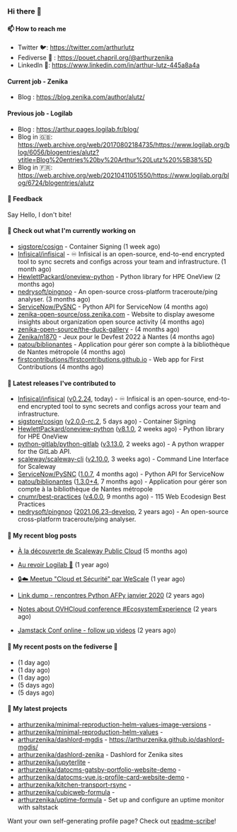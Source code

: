 ### Hi there 👋

#### 📫 How to reach me

- Twitter 🐦: https://twitter.com/arthurlutz
- Fediverse 🐘 : https://pouet.chapril.org/@arthurzenika
- LinkedIn 👔:  https://www.linkedin.com/in/arthur-lutz-445a8a4a

#### Current job - Zenika 

- Blog : https://blog.zenika.com/author/alutz/

#### Previous job - Logilab

- Blog : https://arthur.pages.logilab.fr/blog/
- Blog in 🇬🇧: https://web.archive.org/web/20170802184735/https://www.logilab.org/blog/6056/blogentries/alutz?vtitle=Blog%20entries%20by%20Arthur%20Lutz%20%5B38%5D
- Blog in 🇫🇷: https://web.archive.org/web/20210411051550/https://www.logilab.org/blog/6724/blogentries/alutz

#### 💬 Feedback

Say Hello, I don't bite!

#### 👷 Check out what I'm currently working on

- [sigstore/cosign](https://github.com/sigstore/cosign) - Container Signing (1 week ago)
- [Infisical/infisical](https://github.com/Infisical/infisical) - ♾ Infisical is an open-source, end-to-end encrypted tool to sync secrets and configs across your team and infrastructure. (1 month ago)
- [HewlettPackard/oneview-python](https://github.com/HewlettPackard/oneview-python) - Python library for HPE OneView (2 months ago)
- [nedrysoft/pingnoo](https://github.com/nedrysoft/pingnoo) - An open-source cross-platform traceroute/ping analyser. (3 months ago)
- [ServiceNow/PySNC](https://github.com/ServiceNow/PySNC) - Python API for ServiceNow (4 months ago)
- [zenika-open-source/oss.zenika.com](https://github.com/zenika-open-source/oss.zenika.com) - Website to display awesome insights about organization open source activity (4 months ago)
- [zenika-open-source/the-duck-gallery](https://github.com/zenika-open-source/the-duck-gallery) -  (4 months ago)
- [Zenika/n1870](https://github.com/Zenika/n1870) - Jeux pour le Devfest 2022 à Nantes (4 months ago)
- [patou/biblionantes](https://github.com/patou/biblionantes) - Application pour gérer son compte à la bibliothèque de Nantes métropole (4 months ago)
- [firstcontributions/firstcontributions.github.io](https://github.com/firstcontributions/firstcontributions.github.io) - Web app for First Contributions (4 months ago)


#### 🔭 Latest releases I've contributed to

- [Infisical/infisical](https://github.com/Infisical/infisical) ([v0.2.24](https://github.com/Infisical/infisical/releases/tag/v0.2.24), today) - ♾ Infisical is an open-source, end-to-end encrypted tool to sync secrets and configs across your team and infrastructure.
- [sigstore/cosign](https://github.com/sigstore/cosign) ([v2.0.0-rc.2](https://github.com/sigstore/cosign/releases/tag/v2.0.0-rc.2), 5 days ago) - Container Signing
- [HewlettPackard/oneview-python](https://github.com/HewlettPackard/oneview-python) ([v8.1.0](https://github.com/HewlettPackard/oneview-python/releases/tag/v8.1.0), 2 weeks ago) - Python library for HPE OneView
- [python-gitlab/python-gitlab](https://github.com/python-gitlab/python-gitlab) ([v3.13.0](https://github.com/python-gitlab/python-gitlab/releases/tag/v3.13.0), 2 weeks ago) - A python wrapper for the GitLab API.
- [scaleway/scaleway-cli](https://github.com/scaleway/scaleway-cli) ([v2.10.0](https://github.com/scaleway/scaleway-cli/releases/tag/v2.10.0), 3 weeks ago) - Command Line Interface for Scaleway
- [ServiceNow/PySNC](https://github.com/ServiceNow/PySNC) ([1.0.7](https://github.com/ServiceNow/PySNC/releases/tag/1.0.7), 4 months ago) - Python API for ServiceNow
- [patou/biblionantes](https://github.com/patou/biblionantes) ([1.3.0&#43;4](https://github.com/patou/biblionantes/releases/tag/1.3.0%2B4), 7 months ago) - Application pour gérer son compte à la bibliothèque de Nantes métropole
- [cnumr/best-practices](https://github.com/cnumr/best-practices) ([v4.0.0](https://github.com/cnumr/best-practices/releases/tag/v4.0.0), 9 months ago) - 115 Web Ecodesign Best Practices
- [nedrysoft/pingnoo](https://github.com/nedrysoft/pingnoo) ([2021.06.23-develop](https://github.com/nedrysoft/pingnoo/releases/tag/2021.06.23-develop), 2 years ago) - An open-source cross-platform traceroute/ping analyser.

#### 📜 My recent blog posts 

- [À la découverte de Scaleway Public Cloud](https://blog.zenika.com/2022/09/07/a-la-decouverte-de-scaleway-public-cloud/) (5 months ago)

- [Au revoir Logilab 👋](https://arthur.pages.logilab.fr/blog/au-revoir-logilab.html) (1 year ago)
- [🔒☁️ Meetup &#34;Cloud et Sécurité&#34; par WeScale](https://arthur.pages.logilab.fr/blog/meetup-cloud-et-securite-par-wescale.html) (1 year ago)
- [Link dump - rencontres Python AFPy janvier 2020](https://arthur.pages.logilab.fr/blog/link-dump-rencontres-python-afpy-janvier-2020.html) (2 years ago)
- [Notes about OVHCloud conference #EcosystemExperience](https://arthur.pages.logilab.fr/blog/notes-about-ovhcloud-conference-ecosystemexperience.html) (2 years ago)
- [Jamstack Conf online - follow up videos](https://arthur.pages.logilab.fr/blog/jamstack-conf-online-follow-up-videos.html) (2 years ago)

#### 📜 My recent posts on the fediverse 🐘

- [](https://pouet.chapril.org/@arthurzenika/109864143205343705) (1 day ago)
- [](https://pouet.chapril.org/@arthurzenika/109862898474366796) (1 day ago)
- [](https://pouet.chapril.org/@arthurzenika/109862814013657321) (1 day ago)
- [](https://pouet.chapril.org/@arthurzenika/109840976904965238) (5 days ago)
- [](https://pouet.chapril.org/@arthurzenika/109840125302183379) (5 days ago)

#### 🌱 My latest projects

- [arthurzenika/minimal-reproduction-helm-values-image-versions](https://github.com/arthurzenika/minimal-reproduction-helm-values-image-versions) - 
- [arthurzenika/minimal-reproduction-helm-values](https://github.com/arthurzenika/minimal-reproduction-helm-values) - 
- [arthurzenika/dashlord-mgdis](https://github.com/arthurzenika/dashlord-mgdis) - https://arthurzenika.github.io/dashlord-mgdis/
- [arthurzenika/dashlord-zenika](https://github.com/arthurzenika/dashlord-zenika) - Dashlord for Zenika sites
- [arthurzenika/jupyterlite](https://github.com/arthurzenika/jupyterlite) - 
- [arthurzenika/datocms-gatsby-portfolio-website-demo](https://github.com/arthurzenika/datocms-gatsby-portfolio-website-demo) - 
- [arthurzenika/datocms-vue.js-profile-card-website-demo](https://github.com/arthurzenika/datocms-vue.js-profile-card-website-demo) - 
- [arthurzenika/kitchen-transport-rsync](https://github.com/arthurzenika/kitchen-transport-rsync) - 
- [arthurzenika/cubicweb-formula](https://github.com/arthurzenika/cubicweb-formula) - 
- [arthurzenika/uptime-formula](https://github.com/arthurzenika/uptime-formula) -  Set up and configure an uptime monitor with saltstack



Want your own self-generating profile page? Check out [readme-scribe](https://github.com/muesli/readme-scribe)!
